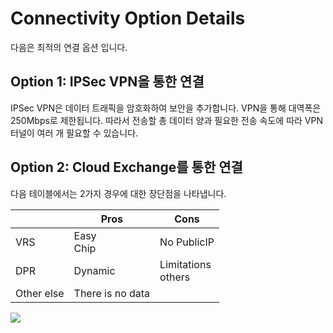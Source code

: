 # Connectivity Option Details
다음은 최적의 연결 옵션 입니다.

## Option 1: IPSec VPN을 통한 연결
IPSec VPN은 데이터 트래픽을 암호화하여 보안을 추가합니다. VPN을 통해 대역폭은 250Mbps로 제한됩니다. 따라서 전송할 총 데이터 양과 필요한 전송 속도에 따라 VPN 터널이 여러 개 필요할 수 있습니다.


## Option 2: Cloud Exchange를 통한 연결
다음 테이블에서는 2가지 경우에 대한 장단점을 나타냅니다.

|                  | Pros            | Cons                 |
|------------------|-----------------|----------------------|
|VRS               | Easy<br>Chip    | No PublicIP          |
|DPR               | Dynamic         | Limitations<br>others|
|Other else        | There is no data                      ||



![](Connectivity%20Option%20Details/blog_interconnectivity_1.png.jpeg)


